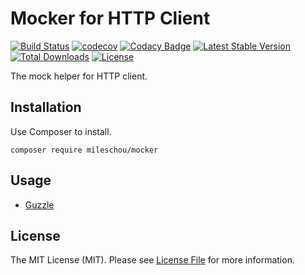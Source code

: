 # Mocker for HTTP Client 

[![Build Status](https://travis-ci.com/MilesChou/mocker.svg?branch=master)](https://travis-ci.com/MilesChou/mocker)
[![codecov](https://codecov.io/gh/MilesChou/mocker/branch/master/graph/badge.svg)](https://codecov.io/gh/MilesChou/mocker)
[![Codacy Badge](https://api.codacy.com/project/badge/Grade/47fcc79753df4b1185ae85f4014c4699)](https://www.codacy.com/manual/MilesChou/mocker)
[![Latest Stable Version](https://poser.pugx.org/MilesChou/mocker/v/stable)](https://packagist.org/packages/MilesChou/mocker)
[![Total Downloads](https://poser.pugx.org/MilesChou/mocker/d/total.svg)](https://packagist.org/packages/MilesChou/mocker)
[![License](https://poser.pugx.org/MilesChou/mocker/license)](https://packagist.org/packages/MilesChou/mocker)

The mock helper for HTTP client.

## Installation

Use Composer to install.

```
composer require mileschou/mocker
```

## Usage

* [Guzzle](docs/guzzle.md)

## License

The MIT License (MIT). Please see [License File](LICENSE) for more information.
